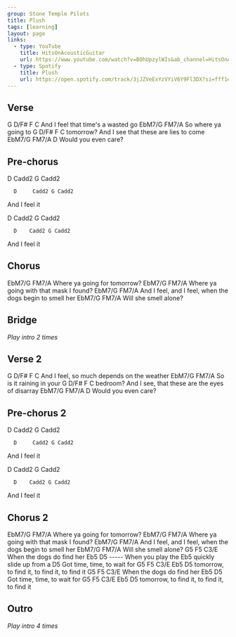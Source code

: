 ```yaml
---
group: Stone Temple Pilots
title: Plush
tags: [learning]
layout: page
links: 
  - type: YouTube
    title: HitsOnAcousticGuitar
    url: https://www.youtube.com/watch?v=BOhUpzylWIs&ab_channel=HitsOnAcousticGuitar
  - type: Spotify 
    title: Plush
    url: https://open.spotify.com/track/3jJZVeExYzVYiV6Y9Fl3DX?si=fff1e954587b4417
---
```


## Verse

G      D/F#      F               C
 And I feel that time's a wasted go
EbM7/G             FM7/A
 So where ya going to
G                D/F#     F                 C
 tomorrow? And I see that these are lies to come
EbM7/G         FM7/A  D
 Would you even care?

## Pre-chorus

D Cadd2 G Cadd2

      D     Cadd2 G Cadd2
 And I feel it

D Cadd2 G Cadd2

      D    Cadd2 G Cadd2
And I feel it

## Chorus

EbM7/G              FM7/A
 Where ya going for tomorrow?
EbM7/G                    FM7/A
 Where ya going with that mask I found?
EbM7/G                            FM7/A
 And I feel, and I feel, when the dogs begin to smell her
EbM7/G             FM7/A
 Will she smell alone?

## Bridge

*Play intro 2 times*

## Verse 2

G      D/F#     F                   C
 And I feel, so much depends on the weather
EbM7/G               FM7/A
 So is it raining in your
G               D/F#     F                      C
 bedroom? And I see, that these are the eyes of disarray
EbM7/G         FM7/A  D
 Would you even care?

## Pre-chorus 2

D Cadd2 G Cadd2

      D     Cadd2 G Cadd2
 And I feel it

D Cadd2 G Cadd2

      D    Cadd2 G Cadd2
And I feel it

## Chorus 2

EbM7/G              FM7/A
 Where ya going for tomorrow?
EbM7/G                    FM7/A
 Where ya going with that mask I found?
EbM7/G                            FM7/A
 And I feel, and I feel, when the dogs begin to smell her
EbM7/G             FM7/A
 Will she smell alone?
G5        F5              C3/E
 When the dogs do find her
           Eb5          D5               ----- When you play the Eb5 quickly slide up from a D5
 Got time, time, to wait for
G5        F5          C3/E       Eb5 D5
 tomorrow, to find it, to find it, to find it
G5        F5              C3/E
 When the dogs do find her
           Eb5          D5
 Got time, time, to wait for
G5        F5          C3/E        Eb5       D5
 tomorrow, to find it, to find it,    to find it

## Outro

*Play intro 4 times*
